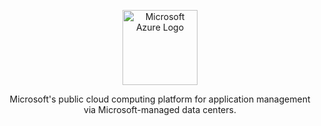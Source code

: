 <p align="center">
  <a href="https://azure.microsoft.com/en-gb/" target="blank"><img src="https://swimburger.net/media/ppnn3pcl/azure.png" width="120" alt="Microsoft Azure Logo" /></a>
</p>

<p align="center">Microsoft's public cloud computing platform for application management via Microsoft-managed data centers.</p>
